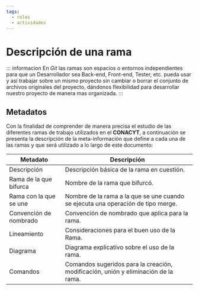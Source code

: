 ```yaml
---
tags:
  - roles
  - actividades
---
```


# Descripción de una rama

::: informacion
En *Git* las ramas son espacios o entornos independientes para que un Desarrollador sea Back-end, Front-end, Tester, etc. pueda usar y así trabajar sobre un mismo proyecto sin cambiar o borrar el conjunto de archivos originales del proyecto, dándonos flexibilidad para desarrollar nuestro proyecto de manera mas organizada.
:::


## Metadatos

Con la finalidad de comprender de manera precisa el estudio de las diferentes ramas de trabajo utilizados en el **CONACYT**, a continuación se presenta la descripción de la meta-información que define a cada una de las ramas y que será utilizado a lo largo de este documento:

| Metadato | Descripción |
| --- | --- |
| Descripción | Descripción básica de la rama en cuestión. |
| Rama de la que bifurca | Nombre de la rama que bifurcó. |
| Rama con la que se une | Nombre de la rama a la que se une cuando se ejecuta una operación de tipo merge. |
| Convención de nombrado | Convención de nombrado que aplica para la rama. |
| Lineamiento | Consideraciones para el buen uso de la Rama. |
| Diagrama | Diagrama explicativo sobre el uso de la rama. |
| Comandos | Comandos sugeridos para la creación, modificación, unión y eliminación de la rama. |

